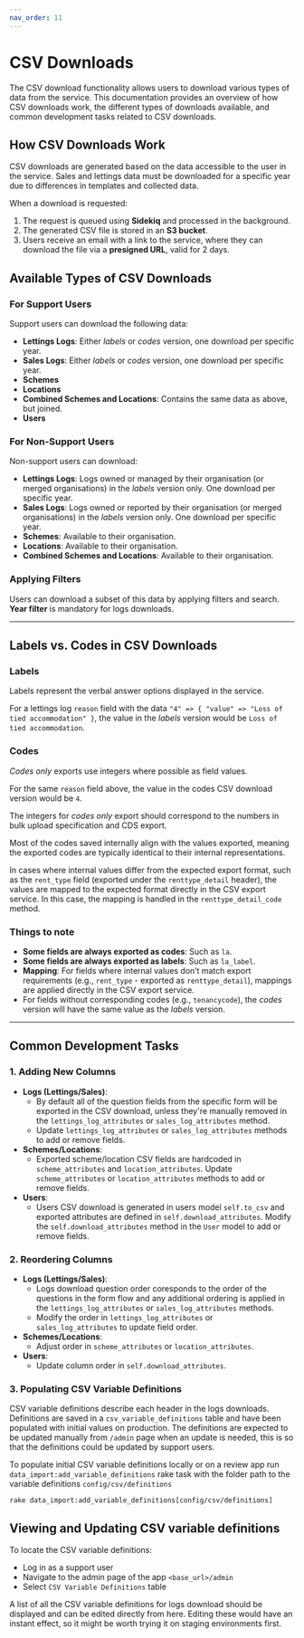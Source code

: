 ```yaml
---
nav_order: 11
---
```


# CSV Downloads

The CSV download functionality allows users to download various types of data from the service. This documentation provides an overview of how CSV downloads work, the different types of downloads available, and common development tasks related to CSV downloads.

## How CSV Downloads Work

CSV downloads are generated based on the data accessible to the user in the service. Sales and lettings data must be downloaded for a specific year due to differences in templates and collected data.

When a download is requested:

1. The request is queued using **Sidekiq** and processed in the background.
2. The generated CSV file is stored in an **S3 bucket**.
3. Users receive an email with a link to the service, where they can download the file via a **presigned URL**, valid for 2 days.

## Available Types of CSV Downloads

### For Support Users

Support users can download the following data:

- **Lettings Logs**: Either _labels_ or _codes_ version, one download per specific year.
- **Sales Logs**: Either _labels_ or _codes_ version, one download per specific year.
- **Schemes**
- **Locations**
- **Combined Schemes and Locations**: Contains the same data as above, but joined.
- **Users**

### For Non-Support Users

Non-support users can download:

- **Lettings Logs**: Logs owned or managed by their organisation (or merged organisations) in the _labels_ version only. One download per specific year.
- **Sales Logs**: Logs owned or reported by their organisation (or merged organisations) in the _labels_ version only. One download per specific year.
- **Schemes**: Available to their organisation.
- **Locations**: Available to their organisation.
- **Combined Schemes and Locations**: Available to their organisation.

### Applying Filters

Users can download a subset of this data by applying filters and search. **Year filter** is mandatory for logs downloads.

---

## Labels vs. Codes in CSV Downloads

### Labels

Labels represent the verbal answer options displayed in the service.

For a lettings log `reason` field with the data `"4" => { "value" => "Loss of tied accommodation" }`, the value in the _labels_ version would be `Loss of tied accommodation`.

### Codes

_Codes only_ exports use integers where possible as field values.

For the same `reason` field above, the value in the codes CSV download version would be `4`.

The integers for _codes only_ export should correspond to the numbers in bulk upload specification and CDS export.

Most of the codes saved internally align with the values exported, meaning the exported codes are typically identical to their internal representations.

In cases where internal values differ from the expected export format, such as the `rent_type` field (exported under the `renttype_detail` header), the values are mapped to the expected format directly in the CSV export service. In this case, the mapping is handled in the `renttype_detail_code` method.

### Things to note

- **Some fields are always exported as codes**: Such as `la`.
- **Some fields are always exported as labels**: Such as `la_label`.
- **Mapping**: For fields where internal values don’t match export requirements (e.g., `rent_type` - exported as `renttype_detail`), mappings are applied directly in the CSV export service.
- For fields without corresponding codes (e.g., `tenancycode`), the _codes_ version will have the same value as the _labels_ version.

---

## Common Development Tasks

### 1. Adding New Columns

- **Logs (Lettings/Sales)**:
  - By default all of the question fields from the specific form will be exported in the CSV download, unless they're manually removed in the `lettings_log_attributes` or `sales_log_attributes` method.
  - Update `lettings_log_attributes` or `sales_log_attributes` methods to add or remove fields.
- **Schemes/Locations**:
  - Exported scheme/location CSV fields are hardcoded in `scheme_attributes` and `location_attributes`. Update `scheme_attributes` or `location_attributes` methods to add or remove fields.
- **Users**:
  - Users CSV download is generated in users model `self.to_csv` and exported attributes are defined in `self.download_attributes`. Modify the `self.download_attributes` method in the `User` model to add or remove fields.

### 2. Reordering Columns

- **Logs (Lettings/Sales)**:
  - Logs download question order coresponds to the order of the questions in the form flow and any additional ordering is applied in the `lettings_log_attributes` or `sales_log_attributes` methods.
  - Modify the order in `lettings_log_attributes` or `sales_log_attributes` to update field order.
- **Schemes/Locations**:
  - Adjust order in `scheme_attributes` or `location_attributes`.
- **Users**:
  - Update column order in `self.download_attributes`.

### 3. Populating CSV Variable Definitions

CSV variable definitions describe each header in the logs downloads.
Definitions are saved in a `csv_variable_definitions` table and have been populated with initial values on production. The definitions are expected to be updated manually from `/admin` page when an update is needed, this is so that the definitions could be updated by support users.

To populate initial CSV variable definitions locally or on a review app run `data_import:add_variable_definitions` rake task with the folder path to the variable definitions `config/csv/definitions`

```
rake data_import:add_variable_definitions[config/csv/definitions]
```

## Viewing and Updating CSV variable definitions

To locate the CSV variable definitions:

- Log in as a support user
- Navigate to the admin page of the app `<base_url>/admin`
- Select `CSV Variable Definitions` table

A list of all the CSV variable definitions for logs download should be displayed and can be edited directly from here. Editing these would have an instant effect, so it might be worth trying it on staging environments first.
